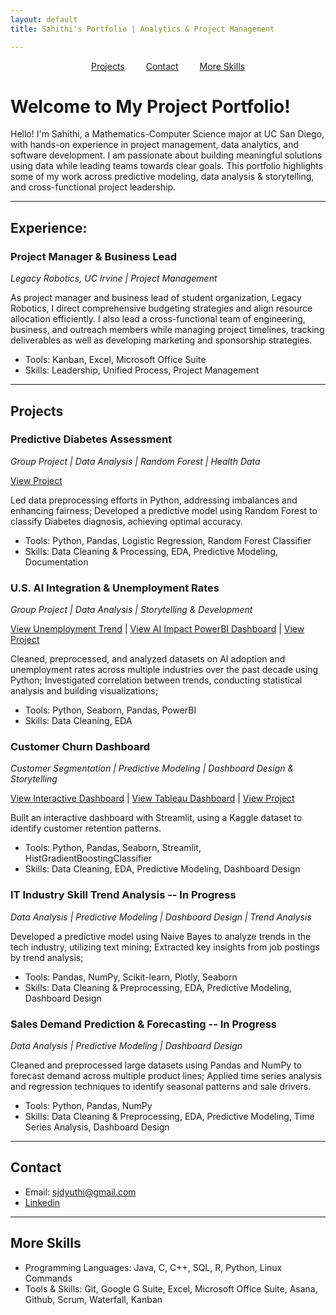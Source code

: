```yaml
---
layout: default
title: Sahithi's Portfolio | Analytics & Project Management 

---
```

<div style="text-align: center; margin-bottom: 20px;">
  <a href="#Projects" style="margin: 0 15px;">Projects</a>
  <a href="#Contact" style="margin: 0 15px;">Contact</a>
  <a href="#More Skills" style="margin: 0 15px;">More Skills</a>
</div>

# Welcome to My Project Portfolio!

Hello! I'm Sahithi, a Mathematics-Computer Science major at UC San Diego, with hands-on experience in project management, data analytics, and software development. I am passionate about building meaningful solutions using data while leading teams towards clear goals. This portfolio highlights some of my work across predictive modeling, data analysis & storytelling, and cross-functional project leadership.  

--- 

## Experience: 
### Project Manager & Business Lead 
*Legacy Robotics, UC Irvine | Project Management*

As project manager and business lead of student organization, Legacy Robotics, I direct comprehensive budgeting strategies and align resource allocation efficiently. I also lead a cross-functional team of engineering, business, and outreach members while managing project timelines, tracking deliverables as well as developing marketing and sponsorship strategies. 

- Tools: Kanban, Excel, Microsoft Office Suite
- Skills: Leadership, Unified Process, Project Management


---
## Projects <a name="Projects"></a>

### Predictive Diabetes Assessment 
*Group Project | Data Analysis | Random Forest | Health Data*

<a href="https://github.com/sahithidj/gp-predictive-diabetes" target="_blank" rel="noopener noreferrer">View Project</a> 

Led data preprocessing efforts in Python, addressing imbalances and enhancing fairness; Developed a predictive model using Random Forest to classify Diabetes diagnosis, achieving optimal accuracy.

- Tools: Python, Pandas, Logistic Regression, Random Forest Classifier
- Skills: Data Cleaning & Processing, EDA, Predictive Modeling, Documentation

### U.S. AI Integration & Unemployment Rates
*Group Project | Data Analysis | Storytelling & Development*



<a href="https://app.powerbi.com/view?r=eyJrIjoiODI4ZWM4MmItNTM4Ni00N2M0LWI4MGYtMTdmMzg3YmI2ZGZlIiwidCI6IjhhMTk4ODczLTRmZWMtNGU3Ni04MTgyLWNhNDc5ZWRiYmQ2MCIsImMiOjZ9" target="_blank" rel="noopener noreferrer">View Unemployment Trend</a> | 
<a href="https://app.powerbi.com/view?r=eyJrIjoiN2NiZWMzMmItMjdiOC00ZTliLTg4MmEtMDlkYjM2NGI3N2JmIiwidCI6IjhhMTk4ODczLTRmZWMtNGU3Ni04MTgyLWNhNDc5ZWRiYmQ2MCIsImMiOjZ9
" target="_blank" rel="noopener noreferrer">View AI Impact PowerBI Dashboard</a> | 
<a href="https://github.com/sahithidj/gp-AI-unemployment-analysis" target="_blank" rel="noopener noreferrer">View Project</a>


Cleaned, preprocessed, and analyzed datasets on AI adoption and unemployment rates across multiple industries over the past decade using Python; Investigated correlation between trends, conducting statistical analysis and building visualizations; 

- Tools: Python, Seaborn, Pandas, PowerBI
- Skills: Data Cleaning, EDA

### Customer Churn Dashboard 
*Customer Segmentation | Predictive Modeling | Dashboard Design & Storytelling*

<a href="https://p1-customer-churn-dashboard1.streamlit.app/" target="_blank" rel="noopener noreferrer">View Interactive Dashboard</a> | 
<a href="https://public.tableau.com/shared/99WKNXR9K?:display_count=n&:origin=viz_share_link" target="_blank" rel="noopener noreferrer">View Tableau Dashboard</a> | 
<a href="https://github.com/sahithidj/p1-customer-churn" target="_blank" rel="noopener noreferrer">View Project</a>

Built an interactive dashboard with Streamlit, using a Kaggle dataset to identify customer retention patterns. 

- Tools: Python, Pandas, Seaborn, Streamlit, HistGradientBoostingClassifier
- Skills: Data Cleaning, EDA, Predictive Modeling, Dashboard Design

### IT Industry Skill Trend Analysis -- In Progress 
*Data Analysis | Predictive Modeling | Dashboard Design | Trend Analysis*


Developed a predictive model using Naive Bayes to analyze trends in the tech industry, utilizing text mining; Extracted key insights from job postings by trend analysis;

- Tools: Pandas, NumPy, Scikit-learn, Plotly, Seaborn 
- Skills: Data Cleaning & Preprocessing, EDA, Predictive Modeling, Dashboard Design 

### Sales Demand Prediction & Forecasting -- In Progress 
*Data Analysis | Predictive Modeling | Dashboard Design*

Cleaned and preprocessed large datasets using Pandas and NumPy to forecast demand across multiple product lines; Applied time series analysis and regression techniques to identify seasonal patterns and sale drivers. 

- Tools: Python, Pandas, NumPy
- Skills: Data Cleaning & Preprocessing, EDA, Predictive Modeling, Time Series Analysis, Dashboard Design

---
## Contact <a name="Contact"></a>
- Email: [sjdyuthi@gmail.com](mailto:sjdyuthi@gmail.com)
- [Linkedin](https://www.linkedin.com/in/sahithi-josyam-41132031b)


---
## More Skills <a name="More Skills"></a>
- Programming Languages: Java, C, C++, SQL, R, Python, Linux Commands 
- Tools & Skills: Git, Google G Suite, Excel, Microsoft Office Suite, Asana, Github, Scrum, Waterfall, Kanban

